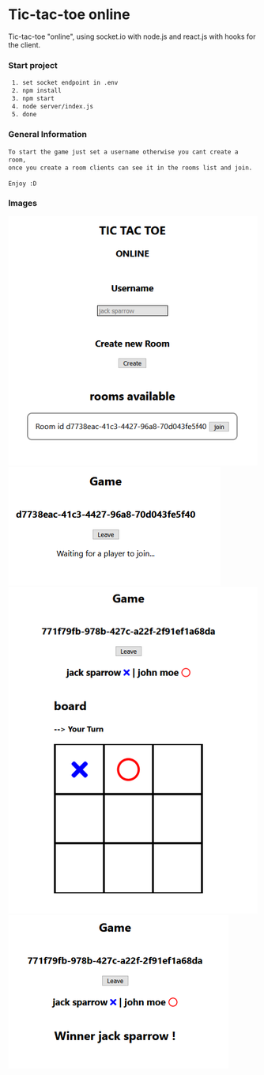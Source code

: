 # Tic-tac-toe online

Tic-tac-toe "online", using socket.io with node.js and react.js with hooks for the client.

### Start project
```
 1. set socket endpoint in .env
 2. npm install
 3. npm start
 4. node server/index.js
 5. done

```

### General Information
```
To start the game just set a username otherwise you cant create a room, 
once you create a room clients can see it in the rooms list and join.

Enjoy :D

```

### Images


![photo1](images/README4.PNG?raw=true "photo1")
![photo2](images/README3.PNG?raw=true "photo2")
![photo3](images/README1.PNG?raw=true "photo3")
![photo4](images/README2.PNG?raw=true "photo4")

